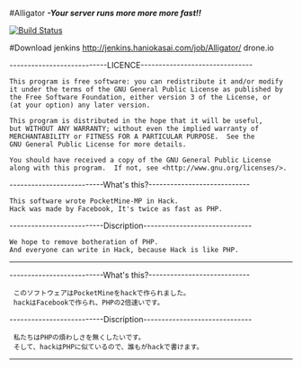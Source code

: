 #Alligator ***-Your server runs more more more fast!!***

[![Build Status](http://jenkins.haniokasai.com/job/Alligator/1//badge/icon)](http://jenkins.haniokasai.com/job/Alligator/1/)

#Download
    jenkins http://jenkins.haniokasai.com/job/Alligator/
    drone.io

---------------------------LICENCE-------------------------------

    This program is free software: you can redistribute it and/or modify
    it under the terms of the GNU General Public License as published by
    the Free Software Foundation, either version 3 of the License, or
    (at your option) any later version.

    This program is distributed in the hope that it will be useful,
    but WITHOUT ANY WARRANTY; without even the implied warranty of
    MERCHANTABILITY or FITNESS FOR A PARTICULAR PURPOSE.  See the
    GNU General Public License for more details.

    You should have received a copy of the GNU General Public License
    along with this program.  If not, see <http://www.gnu.org/licenses/>.

--------------------------What's this?----------------------------

    This software wrote PocketMine-MP in Hack.
    Hack was made by Facebook, It's twice as fast as PHP.


--------------------------Discription------------------------------



    We hope to remove botheration of PHP.
    And everyone can write in Hack, because Hack is like PHP.
    
    
-------------------------------------------------------------------

--------------------------What's this?----------------------------
 
     このソフトウェアはPocketMineをhackで作られました。
     hackはFacebookで作られ、PHPの2倍速いです。
 
 
--------------------------Discription------------------------------
 
     私たちはPHPの煩わしさを無くしたいです。
     そして、hackはPHPに似ているので、誰もがhackで書けます。
    
     
-------------------------------------------------------------------

